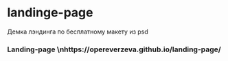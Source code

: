 # landinge-page
Демка лэндинга по бесплатному макету из psd
### Landing-page \nhttps://opereverzeva.github.io/landing-page/
